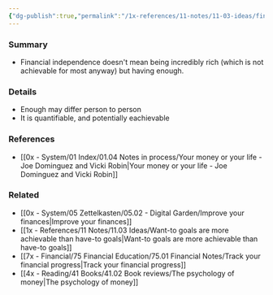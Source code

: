 ```yaml
---
{"dg-publish":true,"permalink":"/1x-references/11-notes/11-03-ideas/financial-independence-is-having-enough/","title":"Financial independence is having enough","dgShowBacklinks":false}
---
```



### Summary
- Financial independence doesn't mean being incredibly rich (which is not achievable for most anyway) but having enough.

### Details
- Enough may differ person to person
- It is quantifiable, and potentially eachievable

### References
- [[0x - System/01 Index/01.04 Notes in process/Your money or your life - Joe Dominguez and Vicki Robin\|Your money or your life - Joe Dominguez and Vicki Robin]]

### Related
- [[0x - System/05 Zettelkasten/05.02 - Digital Garden/Improve your finances\|Improve your finances]]
- [[1x - References/11 Notes/11.03 Ideas/Want-to goals are more achievable than have-to goals\|Want-to goals are more achievable than have-to goals]]
- [[7x - Financial/75 Financial Education/75.01 Financial Notes/Track your financial progress\|Track your financial progress]]
- [[4x - Reading/41 Books/41.02 Book reviews/The psychology of money\|The psychology of money]]